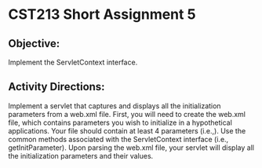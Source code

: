 # CST213 Short Assignment 5
## Objective:

Implement the ServletContext interface.

## Activity Directions:

Implement a servlet that captures and displays all the initialization parameters from a web.xml file. First, you will need to create the web.xml file, which contains parameters you wish to initialize in a hypothetical applications. Your file should contain at least 4 parameters (i.e.,). Use the common methods associated with the ServletContext interface (i.e., getInitParameter). Upon parsing the web.xml file, your servlet will display all the initialization parameters and their values.